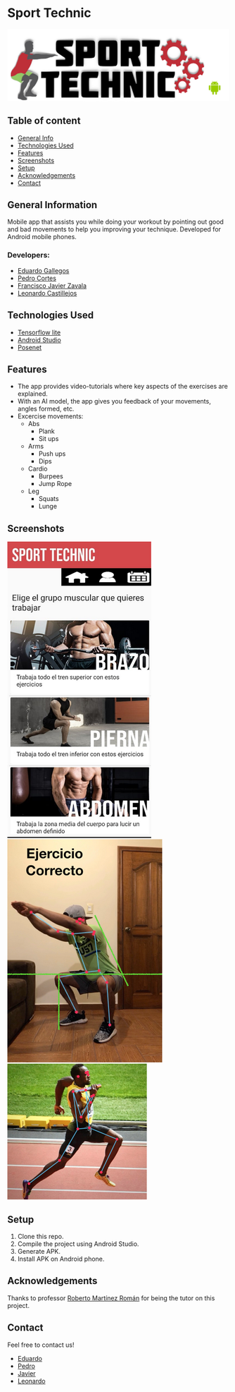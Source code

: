 # Sport Technic
![Header](img/header.png)


## Table of content
* [General Info](#general-information)
* [Technologies Used](#technologies-used)
* [Features](#features)
* [Screenshots](#screenshots)
* [Setup](#setup)
* [Acknowledgements](#acknowledgements)
* [Contact](#contact)

## General Information
Mobile app that assists you while doing your workout by pointing out good and bad movements to help you improving your technique.
Developed for Android mobile phones.

### Developers:
- [Eduardo Gallegos](https://github.com/Eduardogallegos)
- [Pedro Cortes](https://github.com/A01374919)
- [Francisco Javier Zavala](https://github.com/JavierZavala17)
- [Leonardo Castillejos](https://github.com/Eyiry)

## Technologies Used
- [Tensorflow lite](https://www.tensorflow.org/lite/)
- [Android Studio](https://developer.android.com/studio/)
- [Posenet](https://www.tensorflow.org/lite/examples/pose_estimation/overview)

## Features
- The app provides video-tutorials where key aspects of the exercises are explained.
- With an AI model, the app gives you feedback of your movements, angles formed, etc.
- Excercise movements:
    - Abs
        - Plank
        - Sit ups
    - Arms
        - Push ups
        - Dips
    - Cardio
        - Burpees
        - Jump Rope
    - Leg
        - Squats
        - Lunge

## Screenshots
![App Home](img/app1.png)
![Demo1](img/Demo1.png)
![Demo2](img/Demo2.png)

## Setup
1. Clone this repo.
2. Compile the project using Android Studio.
3. Generate APK.
4. Install APK on Android phone.

## Acknowledgements
Thanks to professor [Roberto Martínez Román](https://github.com/rmroman) for being the tutor on this project.

## Contact
Feel free to contact us!
- [Eduardo](mailto:egallegossolis@gmail.com)
- [Pedro](mailto:pedro_corsob@outlook.com)
- [Javier](mailto:javier_z_t@hotmail.com)
- [Leonardo](mailto:l.castillejos@hotmail.com)
